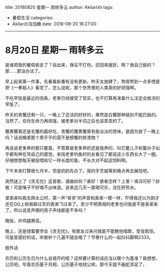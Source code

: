 title: 20180820 星期一 雨转多云
author: Akilarlxh
tags:
  - 暑假生活
categories:
  - Akilarの泡泡糖
date: 2018-08-20 16:27:00
---
# 8月20日 星期一 雨转多云

是谁把我的暑假偷走了？站出来，保证不打你。还回来就好。啊？我自己偷的？那……那没办法了。

早上起来第一件事，先看看新番有没有更新。昨天太放肆了，熬夜熬到一点多愣是把《一拳超人》看完了，怎么说呢，那个世界里的人类真的好顽强啊。

不吃早饭是最近的信条，老爹已经接受了现实，也不打算再准备什么注定会放凉的早饭了。

昨天的青蟹还剩一只，一晚上了还活的好好的，果然是白蟹那种级别不能匹敌的。当然了，任你生命力再顽强，被老爹对半切之后也该乖乖的了。

蟹黄蟹膏还是毛蟹的最好吃，青蟹的蟹黄蟹膏有股淡淡的苦味，是因为放了一晚上吗？话说桶里那个黑乎乎的莫不是螃蟹的排泄物？

再说说老爹养的那只鳖苗。不管算是老爹养的还是我养的，叫它鳖儿子和鳖孙子似乎都有种在骂自己的感觉。来找老爹钓鱼的钓友看见了都说这小东西长大了一圈。仔细想想每天被投喂和它一样长度的鱼，不长大对不起这饲料啊。

下午本来打算做七月半，但是奶奶先办了。我的手艺就等到晚点再去展现吧。

突然迷上了《贪无忧》这首歌，谱曲如何？甚好！歌者怎样？上善！填词可好？妙极！可是嗓子不好唱不出味道。说来这几天一直喝可乐，没在肝热水。

堂弟来叫我去拜太公时，第一声“哥哥”的声音和表弟一模一样，吓得我还以为刚才还在QQ上和我聊过天的表弟飞过来了。至少不明真相的老爹也问我是不是表弟来了。所以说变声期的孩子声线都差不多吗？

晚饭，炸鸡腿赛高。

晚上，还是想着要学会《贪无忧》。有歌友过来问我能不能教他唱歌，受宠若惊。可是音感好的话，听歌听个几遍不就会唱了？节奏什么的一起抖抖脚啊2333。

题外话

农历和公历生日为什么会错开的呢？这样要计算的话应当以哪个为基准？我想想，公历吧。毕竟农历基于月相，公历基于地球公转。那今天就不画蛇添足了。




